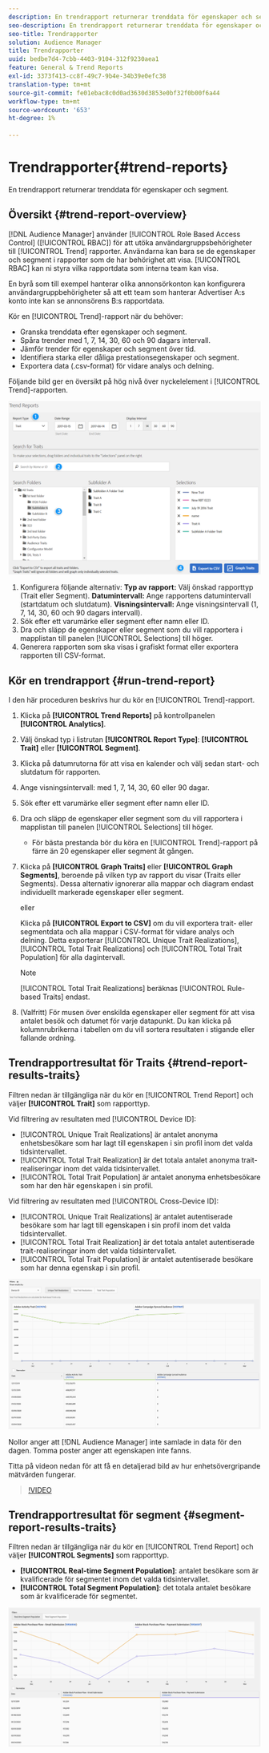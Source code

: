 ```yaml
---
description: En trendrapport returnerar trenddata för egenskaper och segment.
seo-description: En trendrapport returnerar trenddata för egenskaper och segment.
seo-title: Trendrapporter
solution: Audience Manager
title: Trendrapporter
uuid: bedbe7d4-7cbb-4403-9104-312f9230aea1
feature: General & Trend Reports
exl-id: 3373f413-cc8f-49c7-9b4e-34b39e0efc38
translation-type: tm+mt
source-git-commit: fe01ebac8c0d0ad3630d3853e0bf32f0b00f6a44
workflow-type: tm+mt
source-wordcount: '653'
ht-degree: 1%

---
```


# Trendrapporter{#trend-reports}

En trendrapport returnerar trenddata för egenskaper och segment.

## Översikt {#trend-report-overview}

<!-- 

c_trend_reports.xml

 -->

[!DNL Audience Manager] använder  [!UICONTROL Role Based Access Control] ([!UICONTROL RBAC]) för att utöka användargruppsbehörigheter till  [!UICONTROL Trend] rapporter. Användarna kan bara se de egenskaper och segment i rapporter som de har behörighet att visa. [!UICONTROL RBAC] kan ni styra vilka rapportdata som interna team kan visa.

En byrå som till exempel hanterar olika annonsörkonton kan konfigurera användargruppbehörigheter så att ett team som hanterar Advertiser A:s konto inte kan se annonsörens B:s rapportdata.

Kör en [!UICONTROL Trend]-rapport när du behöver:

* Granska trenddata efter egenskaper och segment.
* Spåra trender med 1, 7, 14, 30, 60 och 90 dagars intervall.
* Jämför trender för egenskaper och segment över tid.
* Identifiera starka eller dåliga prestationsegenskaper och segment.
* Exportera data (.csv-format) för vidare analys och delning.

Följande bild ger en översikt på hög nivå över nyckelelement i [!UICONTROL Trend]-rapporten.

![](assets/trend_reports.png)

1. Konfigurera följande alternativ:
   **Typ av rapport:** Välj önskad rapporttyp (Trait eller Segment).
   **Datumintervall:** Ange rapportens datumintervall (startdatum och slutdatum).
   **Visningsintervall:** Ange visningsintervall (1, 7, 14, 30, 60 och 90 dagars intervall).
1. Sök efter ett varumärke eller segment efter namn eller ID.
1. Dra och släpp de egenskaper eller segment som du vill rapportera i mapplistan till panelen [!UICONTROL Selections] till höger.
1. Generera rapporten som ska visas i grafiskt format eller exportera rapporten till CSV-format.

## Kör en trendrapport {#run-trend-report}

I den här proceduren beskrivs hur du kör en [!UICONTROL Trend]-rapport.

<!-- 

t_working_with_trend_reports.xml

 -->

1. Klicka på **[!UICONTROL Trend Reports]** på kontrollpanelen **[!UICONTROL Analytics]**.
1. Välj önskad typ i listrutan **[!UICONTROL Report Type]**: **[!UICONTROL Trait]** eller **[!UICONTROL Segment]**.
1. Klicka på datumrutorna för att visa en kalender och välj sedan start- och slutdatum för rapporten.
1. Ange visningsintervall: med 1, 7, 14, 30, 60 eller 90 dagar.
1. Sök efter ett varumärke eller segment efter namn eller ID.
1. Dra och släpp de egenskaper eller segment som du vill rapportera i mapplistan till panelen [!UICONTROL Selections] till höger.
   * För bästa prestanda bör du köra en [!UICONTROL Trend]-rapport på färre än 20 egenskaper eller segment åt gången.
1. Klicka på **[!UICONTROL Graph Traits]** eller **[!UICONTROL Graph Segments]**, beroende på vilken typ av rapport du visar (Traits eller Segments). Dessa alternativ ignorerar alla mappar och diagram endast individuellt markerade egenskaper eller segment.

   eller

   Klicka på **[!UICONTROL Export to CSV]** om du vill exportera trait- eller segmentdata och alla mappar i CSV-format för vidare analys och delning. Detta exporterar [!UICONTROL Unique Trait Realizations], [!UICONTROL Total Trait Realizations] och [!UICONTROL Total Trait Population] för alla dagintervall.

   >[!NOTE]
   >
   >[!UICONTROL Total Trait Realizations] beräknas  [!UICONTROL Rule-based Traits] endast.

1. (Valfritt) För musen över enskilda egenskaper eller segment för att visa antalet besök och datumet för varje datapunkt. Du kan klicka på kolumnrubrikerna i tabellen om du vill sortera resultaten i stigande eller fallande ordning.

## Trendrapportresultat för Traits {#trend-report-results-traits}

Filtren nedan är tillgängliga när du kör en [!UICONTROL Trend Report] och väljer **[!UICONTROL Trait]** som rapporttyp.

Vid filtrering av resultaten med [!UICONTROL Device ID]:

* [!UICONTROL Unique Trait Realizations] är antalet anonyma enhetsbesökare som har lagt till egenskapen i sin profil inom det valda tidsintervallet.
* [!UICONTROL Total Trait Realization] är det totala antalet anonyma trait-realiseringar inom det valda tidsintervallet.
* [!UICONTROL Total Trait Population] är antalet anonyma enhetsbesökare som har den här egenskapen i sin profil.

Vid filtrering av resultaten med [!UICONTROL Cross-Device ID]:

* [!UICONTROL Unique Trait Realizations] är antalet autentiserade besökare som har lagt till egenskapen i sin profil inom det valda tidsintervallet.
* [!UICONTROL Total Trait Realization] är det totala antalet autentiserade trait-realiseringar inom det valda tidsintervallet.
* [!UICONTROL Total Trait Population] är antalet autentiserade besökare som har denna egenskap i sin profil.

![trendrapporter-egenskaper](assets/trend-report-traits.png)

Nollor anger att [!DNL Audience Manager] inte samlade in data för den dagen. Tomma poster anger att egenskapen inte fanns.

Titta på videon nedan för att få en detaljerad bild av hur enhetsövergripande mätvärden fungerar.

>[!VIDEO](https://docs.adobe.com/content/help/en/audience-manager-learn/tutorials/build-and-manage-audiences/profile-merge/understanding-cross-device-metrics-in-audience-manager.html)

## Trendrapportresultat för segment {#segment-report-results-traits}

Filtren nedan är tillgängliga när du kör en [!UICONTROL Trend Report] och väljer **[!UICONTROL Segments]** som rapporttyp.

* **[!UICONTROL Real-time Segment Population]**: antalet besökare som är kvalificerade för segmentet inom det valda tidsintervallet.
* **[!UICONTROL Total Segment Population]**: det totala antalet besökare som är kvalificerade för segmentet.

![trendrapportsegment](assets/trend-report-segments.png)
